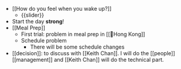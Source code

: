 - [[How do you feel when you wake up?]]
    - {{slider}}
- Start the day **strong**!
- [[Meal Prep]]
    - First trial: problem in meal prep in [[🏴Hong Kong]]
    - Schedule problem
        - There will be some schedule changes
- [[decision]]: to discuss with [[Keith Chan]]. I will do the [[people]] [[management]] and [[Keith Chan]] will do the technical part.
